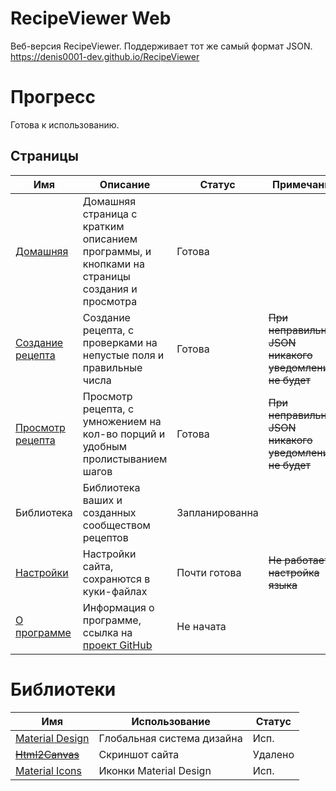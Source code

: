 # RecipeViewer Web
Веб-версия RecipeViewer. Поддерживает тот же самый формат JSON.
<br/>
https://denis0001-dev.github.io/RecipeViewer

# Прогресс
Готова к использованию.

## Страницы
| Имя                                                                           | Описание                                                                                         | Статус         | Примечание                                              |
|-------------------------------------------------------------------------------|--------------------------------------------------------------------------------------------------|----------------|---------------------------------------------------------|
| [Домашняя](https://denis0001-dev.github.io/RecipeViewer/pages/home)           | Домашняя страница с кратким описанием программы, и кнопками на страницы создания и просмотра     | Готова         |                                                         |
| [Создание рецепта](https://denis0001-dev.github.io/RecipeViewer/pages/create) | Создание рецепта, с проверками на непустые поля и правильные числа                               | Готова         | ~~При неправильном JSON никакого уведомления не будет~~ |
| [Просмотр рецепта](https://denis0001-dev.github.io/RecipeViewer/pages/view)   | Просмотр рецепта, с умножением на кол-во порций и удобным пролистыванием шагов                   | Готова         | ~~При неправильном JSON никакого уведомления не будет~~ |
| Библиотека                                                                    | Библиотека ваших и созданных сообществом рецептов                                                | Запланированна |                                                         |
| [Настройки](https://denis0001-dev.github.io/RecipeViewer/pages/settings)      | Настройки сайта, сохранются в куки-файлах                                                        | Почти готова   | ~~Не работает настройка языка~~                         |
| [О программе](https://denis0001-dev.github.io/RecipeViewer/pages/about)       | Информация о программе, ссылка на [проект GitHub](https://github.com/denis0001-dev/RecipeViewer) | Не начата      |                                                         |


# Библиотеки
| Имя                                                 | Использование              | Статус  |
|-----------------------------------------------------|----------------------------|---------|
| [Material Design](https://material.io)              | Глобальная система дизайна | Исп.    |
| ~~[Html2Canvas](https://html2canvas.hertzen.com/)~~ | Скриншот сайта             | Удалено |
| [Material Icons](https://fonts.google.com/icons)    | Иконки Material Design     | Исп.    |
